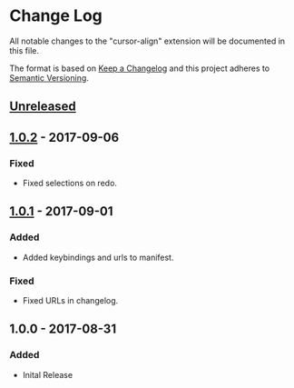 # Change Log
All notable changes to the "cursor-align" extension will be documented in this file.

The format is based on [Keep a Changelog](http://keepachangelog.com/en/1.0.0/) and this project adheres to [Semantic Versioning](http://semver.org/spec/v2.0.0.html).

## [Unreleased]

## [1.0.2] - 2017-09-06
### Fixed
- Fixed selections on redo.

## [1.0.1] - 2017-09-01
### Added
- Added keybindings and urls to manifest.

### Fixed
- Fixed URLs in changelog.

## 1.0.0 - 2017-08-31
### Added
- Inital Release

[Unreleased]: https://github.com/yo1dog/vscode-cursor-align/compare/v1.0.1...HEAD
[1.0.2]: https://github.com/yo1dog/vscode-cursor-align/compare/v1.0.2...v1.0.1
[1.0.1]: https://github.com/yo1dog/vscode-cursor-align/compare/v1.0.1...v1.0.0